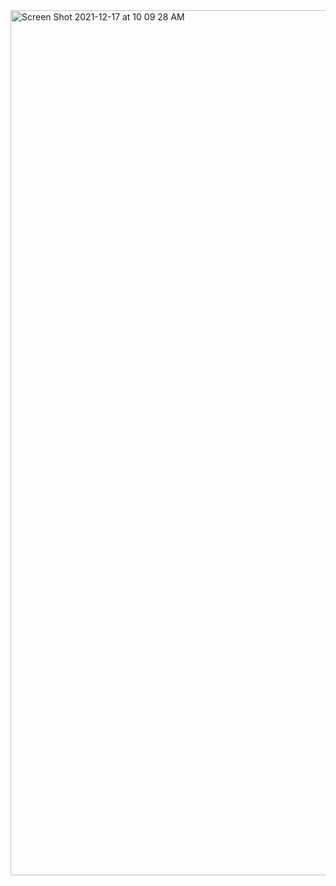 <img width="1384" alt="Screen Shot 2021-12-17 at 10 09 28 AM" src="https://user-images.githubusercontent.com/51331370/146574076-1be1edd3-0480-48dd-9632-38bd0c38f7b7.png">
